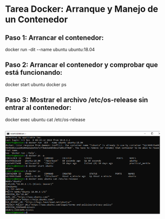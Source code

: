 # Tarea Docker: Arranque y Manejo de un Contenedor

## Paso 1: Arrancar el contenedor:
docker run -dit --name ubuntu ubuntu:18.04

## Paso 2: Arrancar el contenedor y comprobar que está funcionando:
docker start ubuntu
docker ps

## Paso 3: Mostrar el archivo /etc/os-release sin entrar al contenedor:
docker exec ubuntu cat /etc/os-release

## ![](https://github.com/rbordel2102/Despliegue/blob/master/EjerciciosDocker/03/Captura1.PNG)